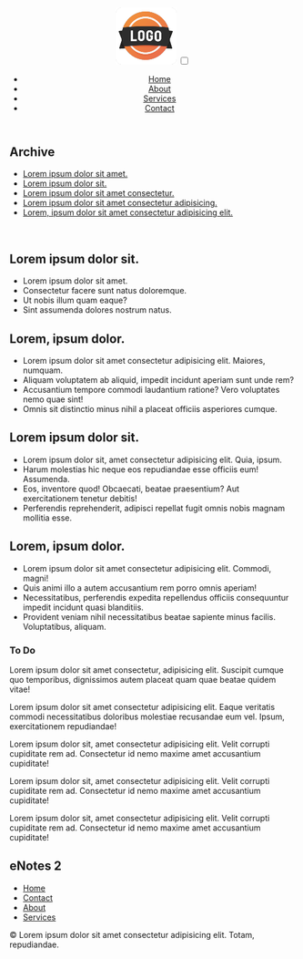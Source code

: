 <!-- <!DOCTYPE html> -->
<!--[if lt IE 7]>      <html class="no-js lt-ie9 lt-ie8 lt-ie7"> <![endif]-->
<!--[if IE 7]>         <html class="no-js lt-ie9 lt-ie8"> <![endif]-->
<!--[if IE 8]>         <html class="no-js lt-ie9"> <![endif]-->
<!--[if gt IE 8]>      <html class="no-js"> <!--<![endif]-->
<html>
    <head>
        <meta charset="utf-8">
        <meta http-equiv="X-UA-Compatible" content="IE=edge">
        <title>eNotes</title>
        <meta name="description" content="">
        <meta name="viewport" content="width=device-width, initial-scale=1">
        <link href="https://cdnjs.cloudflare.com/ajax/libs/font-awesome/5.12.0-2/css/all.min.css" rel="stylesheet">
        <link rel="stylesheet" href="style.css">
        <meta name="stylesheet" href="local.reset.css">
        <link rel="shortcut icon" href="/eNotes/favicon.ico">
    </head>
    <body>
        <!--[if lt IE 7]>
            <p class="browsehappy">You are using an <strong>outdated</strong> browser. Please <a href="#">upgrade your browser</a> to improve your experience.</p>
        <![endif]-->
        <div class="grid-container">
            <header class="menu">
                <!-- <h1 class="enotes">eNotes</h1> -->
                <div class="menu-wrap">
                    <img src="./images/logo.png" alt="" class="logo-img">
                    <input type="checkbox" id="checkbox">
                    <nav>
                        <ul>
                            <li class="hover-grow"><a href="http://#home">Home</a></li>
                            <li class="hover-grow"><a href="http://#about">About</a></li>
                            <li class="hover-grow"><a href="http://#services">Services</a></li>
                            <li class="hover-grow"><a href="http://#contact">Contact</a></li>
                        </ul>
                    </nav>
                    <label for="checkbox">
                        <i class="fa fa-bars menu-icon"></i>
                     </label>
                </div>
            </header>
            <div class="sidebarleft">
                <h2 class="heading">Archive</h2>
                <nav>
                    <ul class="topiclist">
                        <li><a href="/innerpages/first.html">Lorem ipsum dolor sit amet.</a></li>
                        <li><a href="/innerpages/second.html">Lorem ipsum dolor sit.</a></li>
                        <li><a href="/innerpages/third.html">Lorem ipsum dolor sit amet consectetur.</a></li>
                        <li><a href="/innerpages/fourth.html">Lorem ipsum dolor sit amet consectetur adipisicing.</a></li>
                        <li><a href="/innerpages/fifth.html">Lorem, ipsum dolor sit amet consectetur adipisicing elit.</a></li>
                    </ul>
                </nav>
            </div>
            <div class="main">
                <div class="image">
                    <picture>
                        <img src="https://placehold.it/500x350" alt="" 
                        srcset="https://placehold.it/500x350, https://placehold.it/300x150">
                    </picture>
                </div>
              <div class="newnotes">
                <h2>Lorem ipsum dolor sit.</h2>
                <ul class="starred">
                    <li class="item">Lorem ipsum dolor sit amet.</li>
                    <li class="item">Consectetur facere sunt natus doloremque.</li>
                    <li class="item">Ut nobis illum quam eaque?</li>
                    <li class="item">Sint assumenda dolores nostrum natus.</li>
                </ul>
              </div>
              <div class="newlistsection">
                  <h2>Lorem, ipsum dolor.</h2>
                <ul class="newlist">
                    <li class="item">Lorem ipsum dolor sit amet consectetur adipisicing elit. Maiores, numquam.</li>
                    <li class="item">Aliquam voluptatem ab aliquid, impedit incidunt aperiam sunt unde rem?</li>
                    <li class="item">Accusantium tempore commodi laudantium ratione? Vero voluptates nemo quae sint!</li>
                    <li class="item">Omnis sit distinctio minus nihil a placeat officiis asperiores cumque.</li>
                </ul>
              </div>
              <div class="recentsection">
                  <h2>Lorem ipsum dolor sit.</h2>
                  <ul class="recentlist">
                      <li class="item">Lorem ipsum dolor sit, amet consectetur adipisicing elit. Quia, ipsum.</li>
                      <li class="item">Harum molestias hic neque eos repudiandae esse officiis eum! Assumenda.</li>
                      <li class="item">Eos, inventore quod! Obcaecati, beatae praesentium? Aut exercitationem tenetur debitis!</li>
                      <li class="item">Perferendis reprehenderit, adipisci repellat fugit omnis nobis magnam mollitia esse.</li>
                  </ul>
              </div>
              <div class="old">
                <h2>Lorem, ipsum dolor.</h2>
                <ul class="oldlist">
                    <li class="item">Lorem ipsum dolor sit amet consectetur adipisicing elit. Commodi, magni!</li>
                    <li class="item">Quis animi illo a autem accusantium rem porro omnis aperiam!</li>
                    <li class="item">Necessitatibus, perferendis expedita repellendus officiis consequuntur impedit incidunt quasi blanditiis.</li>
                    <li class="item">Provident veniam nihil necessitatibus beatae sapiente minus facilis. Voluptatibus, aliquam.</li>
                </ul>
              </div>
            </div>
            <div class="sidebarright">
                <h3>To Do</h3>
                <div class="economics">
                    <p>
                        Lorem ipsum dolor sit amet consectetur, adipisicing elit. Suscipit cumque quo temporibus, dignissimos autem placeat quam quae beatae quidem vitae!
                    </p>
                </div>
                <div class="projects">
                    <p>Lorem ipsum dolor sit amet consectetur adipisicing elit. Eaque veritatis commodi necessitatibus doloribus molestiae recusandae eum vel. Ipsum, exercitationem repudiandae!   </p>
                </div>
                <div class="economics">
                    <p>Lorem ipsum dolor sit, amet consectetur adipisicing elit. Velit corrupti cupiditate rem ad. Consectetur id nemo maxime amet accusantium cupiditate!</p>
                </div>
                <div class="economics">
                    <p>Lorem ipsum dolor sit, amet consectetur adipisicing elit. Velit corrupti cupiditate rem ad. Consectetur id nemo maxime amet accusantium cupiditate!</p>
                </div>
                <div class="economics">
                    <p>Lorem ipsum dolor sit, amet consectetur adipisicing elit. Velit corrupti cupiditate rem ad. Consectetur id nemo maxime amet accusantium cupiditate!</p>
                </div>
            </div>
            <div class="footer">
                <div class="mwrapper">
                    <h2 class="enotes">eNotes 2</h2>
                    <nav class="ftr">
                        <ul>
                            <li class="hover-grow "><a href="http://#lorem">Home</a></li>
                            <li class="hover-grow "><a href="http://##ispum">Contact</a></li>
                            <li class="hover-grow"><a href="http://#dolor">About</a></li>
                            <li class="hover-grow"><a href="http://#sitsse">Services</a></li>
                        </ul>
                    </nav>      
                </div>
                <p class="cp">&copy; Lorem ipsum dolor sit amet consectetur adipisicing elit. Totam, repudiandae.</p> 
            </div>
          </div>
        <script src="" async defer></script>
    </body>
</html>